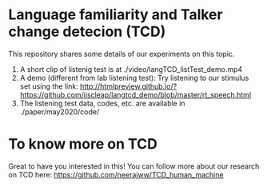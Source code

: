 # Language familiarity and Talker change detecion (TCD)
This repository shares some details of our experiments on this topic.
1. A short clip of listenig test is at ./video/langTCD_listTest_demo.mp4
2. A demo (different from lab listening test): Try listening to our stimulus set using the link: <http://htmlpreview.github.io/?https://github.com/iiscleap/langtcd_demo/blob/master/rt_speech.html>
3. The listening test data, codes, etc. are available in ./paper/may2020/code/
 
# To know more on TCD
Great to have you interested in this! You can follow more about our research on TCD here:
<https://github.com/neerajww/TCD_human_machine>